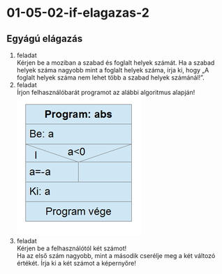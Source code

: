 # 01-05-02-if-elagazas-2
## Egyágú elágazás
1. feladat  
Kérjen be a moziban a szabad és foglalt helyek számát. Ha a szabad helyek száma nagyobb mint a foglalt helyek száma, írja ki, hogy „A foglalt helyek száma nem lehet több a szabad helyek számánál!”.
2. feladat  
Írjon felhasználóbarát programot az alábbi algoritmus alapján!  
![Stuktogram](https://github.com/java-eclipse-introduction-tasks/01-05-02-if-elagazas-2/blob/main/alg_if_stuk_abs.png?raw=true)  
3. feladat  
Kérjen be a felhasználótól két számot!  
Ha az első szám nagyobb, mint a második cserélje meg a két változó értékét. Írja ki a két számot a képernyőre!  
